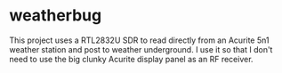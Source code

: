 # weatherbug

This project uses a RTL2832U SDR to read directly from an Acurite 5n1 weather station and post to weather underground.  I use it so that I don't need to use the big clunky Acurite display panel as an RF receiver.
